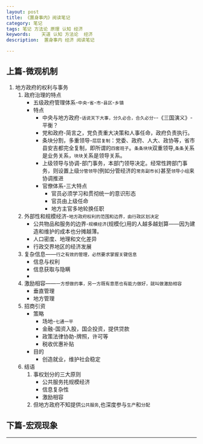 ```yaml
---
layout: post  
title: 《置身事内》阅读笔记
category: 笔记
tags: 笔记 方法论 原理 认知 经济
keywords:    天道 认知 方法论  经济
description:  置身事内 经济 阅读笔记

---
```


## 上篇-微观机制

1. 地方政府的权利与事务
    1. 政府治理的特点
         - 五级政府管理体系-`中央`-`省`-`市`-`县区`-`乡镇`
         - 特点
           - 中央与地方政府-`话说天下大事，分久必合，合久必分`--《三国演义》-平衡？
           - 党和政府-简言之，党负责重大决策和人事任命，政府负责执行。
           - 条块分割，多重领导-`层层复制`：党委、政府、人大、政协等，省市县安吉都完全复制，即所谓的`四套班子`。`条条块块`双重领导,`条条`关系是业务关系，`块块`关系是领导关系。
           - 上级领导与协调-部门事务，本部门领导决定。经常性跨部门事务，则设置上级`分管领导`(例如分管经济的`常务副市长`)甚至`领导小组`来协调推进
           - 官僚体系-三大特点
             - 官员必须学习和贯彻统一的意识形态
             - 官员由上级任命
             - 地方主官多地轮换任职
    2. 外部性和规模经济-`地方政府权利的范围和边界，由行政区划决定`
          - 公共物品和服务的边界-`规模经济`(规模化)用的人越多越划算——因为建造和维护的成本也分摊越薄。
          - 人口密度、地理和文化差异
          - 行政交界地区的经济发展
    3. 复杂信息——`行之有效的管理，必然要求掌握关键信息`
          - 信息与权利
          - 信息获取与隐瞒
          - 
    4. 激励相容——`一方想做的事，另一方既有意愿也有能力做好，就叫做激励相容`
          - 垂直管理
          - 地方管理 
    5. 招商引资
          - 策略
             - 场地-`七通一平`
             - 金融-国资入股，国企投资，提供贷款
             - 政策法律协助-牌照，许可等
             - 税收优惠补贴
          - 目的
             - 创造就业，维护社会稳定
    6. 结语
       1. 事权划分的三大原则
          - 公共服务扥规模经济
          - 信息复杂性
          - 激励相容
       2. 但地方政府不知提供`公共服务`,也深度参与`生产`和`分配`
     


## 下篇-宏观现象

---
